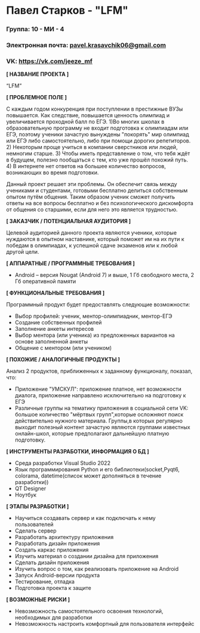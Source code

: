 # Павел Старков - "LFM"
### Группа: 10 - МИ - 4
### Электронная почта: pavel.krasavchik06@gmail.com
### VK: https://vk.com/jeeze_mf
**[ НАЗВАНИЕ ПРОЕКТА ]**

“LFM”

**[ ПРОБЛЕМНОЕ ПОЛЕ ]**

С каждым годом конкуренция при поступлении в престижные ВУЗы повышается. Как следствие, повышается ценность олимпиад и увеличивается проходной балл по ЕГЭ. 
1)Во многих школах в образовательную программу не входит подготовка к олимпиадам или ЕГЭ, поэтому ученики зачастую вынуждены "покорять" мир олимпиад или ЕГЭ либо самостоятельно, либо при помощи дорогих репетиторов.
2) Некоторым проще учиться в компании сверстников или людей, немногим старше.
3) Чтобы иметь представление о том, что тебя ждёт в будущем, полезно пообщаться с тем, кто уже прошёл похожий путь.
4) В интернете нет ответов на большее количество вопросов, возникающих во время подготовки.

Данный проект решает эти проблемы. Он обеспечит связь между учениками и студентами, готовыми бесплатно делиться собственным опытом путём общения. Таким образом ученик сможет получить ответы на все вопросы бесплатно и без психологического дискомфорта от общения со старшими, если для него это является трудностью.

**[ ЗАКАЗЧИК / ПОТЕНЦИАЛЬНАЯ АУДИТОРИЯ ]**

Целевой аудиторией данного проекта являются ученики, которые нуждаются в опытном наставнике, который поможет им на их пути к победам в олимпиадах, к успешной сдаче экзаменов или к любой другой цели.

**[ АППАРАТНЫЕ / ПРОГРАММНЫЕ ТРЕБОВАНИЯ ]** 

* Android – версия Nougat (Android 7) и выше, 1 Гб свободного места, 2 Гб оперативной памяти

**[ ФУНКЦИОНАЛЬНЫЕ ТРЕБОВАНИЯ ]**

Программный продукт будет предоставлять следующие возможности:
* Выбор профилей: ученик, ментор-олимпиадник, ментор-ЕГЭ
* Создание собственных профилей
* Заполнение анкеты интересов
* Выбор ментора (или ученика) из предложенных вариантов на основе заполненной анкеты
* Общение с ментором (или учеником) 


**[ ПОХОЖИЕ / АНАЛОГИЧНЫЕ ПРОДУКТЫ ]**

Анализ 2 продуктов, приближенных к заданному функционалу, показал, что:

* Приложение "УМСКУЛ": приложение платное, нет возможности диалога, приложение направлено исключительно на подготовку к ЕГЭ
* Различные группы на тематику приложения в социальной сети VK: большое количество "мёртвых групп",которые осложняют поиск действительно нужного материала. Группы,в которых регулярно выходит полезный контент зачастую являются группами известных онлайн-школ, которые предполагают дальнейшую платную подготовку.

**[ ИНСТРУМЕНТЫ РАЗРАБОТКИ, ИНФОРМАЦИЯ О БД ]**
* Среда разработки Visual Studio 2022
* Язык программирования Python и его библиотеки(socket,Pyqt6, colorama, datetime(список может дополняться в течение разработки))
* QT Designer
* Ноутбук

**[ ЭТАПЫ РАЗРАБОТКИ ]**

* Научиться создавать сервер и как подключать к нему пользователей
* Сделать сервер
* Разработать архитектуру приложения
* Разработать дизайн приложения
* Создать каркас приложения
* Изучить материал о создании дизайна для приложения
* Сделать дизайн приложения
* Изучить вопрос о том, как реализовать приложение на Android
*	Запуск Android-версии продукта
*	Тестирование, отладка
*	Подготовка проекта к защите

**[ ВОЗМОЖНЫЕ РИСКИ ]**

* Невозможность самостоятельного освоения технологий, необходимых для разработки
* Невозможность настроить комфортный для пользователя интерфейс

